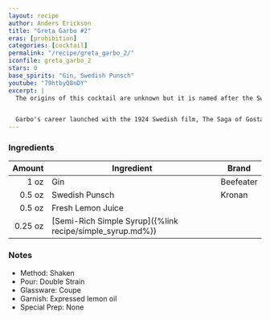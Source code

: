 ```yaml
---
layout: recipe
author: Anders Erickson
title: "Greta Garbo #2"
eras: [prohibition]
categories: [cocktail]
permalink: "/recipe/greta_garbo_2/"
iconfile: greta_garbo_2
stars: 0
base_spirits: "Gin, Swedish Punsch"
youtube: "79htbyQ8nDY"
excerpt: |
  The origins of this cocktail are unknown but it is named after the Swedish film actress and Hollywood star. Born Greta Lovisa Gustafsson on the 18th September 1905, Greta Garbo received three Academy Award nominations for Best Actress and an honorary one in 1954. She was ranked the fifth greatest female star of all time by the American Film Institute in 1999, behind Katharine Hepburn, Bette Davis, Audrey Hepburn, and Ingrid Bergman.<br><br>


  Garbo's career launched with the 1924 Swedish film, The Saga of Gosta Berling. Although her role was minor, her performance caught the attention of Louis B. Mayer, chief executive of Metro Goldwyn Mayer (MGM) who signed her to his studio in 1925. The next year she appeared in MGM's silent film, <em>Torrent</em>, then <em>Flesh</em> and the <em>Devil</em> in 1926, which propelled her to international stardom. Garbo's first talking film was <em>Anna Christie</em> (1930) which MGM marketed with the catch-phrase "Garbo talks!". Garbo retired from the screen after the failure of <em>Two-Faced Woman</em> in 1941 at the age of 35 having appeared in 28 films. An avid art collector, she never married, had no children and lived alone shunning publicity. Greta Garbo died 15th April 1990.
---
```


### Ingredients

|  Amount | Ingredient                                                | Brand     |
| ------: | --------------------------------------------------------- | --------- |
|    1 oz | Gin                                                       | Beefeater |
|  0.5 oz | Swedish Punsch                                            | Kronan    |
|  0.5 oz | Fresh Lemon Juice                                         |
| 0.25 oz | [Semi-Rich Simple Syrup]({%link recipe/simple_syrup.md%}) |

### Notes

- Method: Shaken
- Pour: Double Strain
- Glassware: Coupe
- Garnish: Expressed lemon oil
- Special Prep: None
